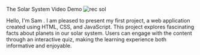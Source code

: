 The Solar System
Video Demo
![rec sol](https://github.com/Samjaden/Solar-System-Project-01/assets/113407494/dc5c66f1-d99c-44dc-907a-a08ddca27063)


Hello, I'm Sam . I am pleased to present my first project, a web application created using HTML, CSS, and JavaScript. This project explores fascinating facts about planets in our solar system. Users can engage with the content through an interactive quiz, making the learning experience both informative and enjoyable.
